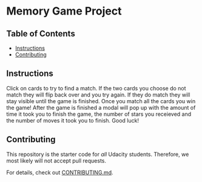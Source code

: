 # Memory Game Project

## Table of Contents

* [Instructions](#instructions)
* [Contributing](#contributing)

## Instructions

Click on cards to try to find a match. If the two cards you choose do not match they will flip back over and you try again. If they do match they will stay visible until the game is finished. Once you match all the cards you win the game! After the game is finished a modal will pop up with the amount of time it took you to finish the game, the number of stars you receieved and the number of moves it took you to finish. Good luck!

## Contributing

This repository is the starter code for _all_ Udacity students. Therefore, we most likely will not accept pull requests.

For details, check out [CONTRIBUTING.md](CONTRIBUTING.md).


